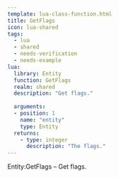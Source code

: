 ```yaml
---
template: lua-class-function.html
title: GetFlags
icon: lua-shared
tags:
  - lua
  - shared
  - needs-verification
  - needs-example
lua:
  library: Entity
  function: GetFlags
  realm: shared
  description: "Get flags."
  
  arguments:
  - position: 1
    name: "entity"
    type: Entity
  returns:
    - type: integer
      description: "The flags."
---
```


<div class="lua__search__keywords">
Entity:GetFlags &#x2013; Get flags.
</div>
